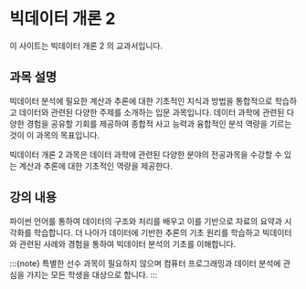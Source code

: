 # 빅데이터 개론 2 

이 사이트는 빅데이터 개론 2 의 교과서입니다.

## 과목 설명 

빅데이터 분석에 필요한 계산과 추론에 대한 기초적인 지식과 방법을 통합적으로 학습하고 데이터와 관련된 다양한 주제를 소개하는 입문 과목입니다. 데이터 과학에 관련된 다양한 경험을 공유할 기회를 제공하여 종합적 사고 능력과 융합적인 분석 역량을 기르는 것이 이 과목의 목표입니다. 

빅데이터 개론 2 과목은 데이터 과학에 관련된 다양한 분야의 전공과목을 수강할 수 있는 계산과 추론에 대한 기초적인 역량을 제공한다.  

## 강의 내용 

 파이썬 언어를 통하여 데이터의 구조와 처리를 배우고 이를 기반으로 자료의 요약과 시각화를 학습합니다. 더 나아가 데이터에 기반한 추론의 기초 원리를 학습하고 빅데이터와 관련된 사례와 경험을 통하여 빅데이터 분석의 기초를 이해합니다.


 
:::{note}
특별한 선수 과목이 필요하지 않으며 컴퓨터 프로그래밍과 데이터 분석에 관심을 가지는 모든 학생을 대상으로 합니다. 
:::
